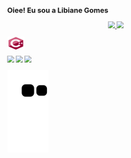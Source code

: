 ### Oiee! Eu sou a Libiane Gomes

<div align="center">
  <a href="https://github.com/libianegomes">
  <img height="130em" src="https://github-readme-stats.vercel.app/api?username=libianegomes&show_icons=true&theme=radical&include_all_commits=true&count_private=true"/>
  <img height="130em" src="https://github-readme-stats.vercel.app/api/top-langs/?username=libianegomes&layout=compact&langs_count=7&theme=radical"/>
 </div>   
 <div style="display: inline_block"><br>
  <img align="center" alt="LIBI-C++" height="30" width="40" src="https://github.com/devicons/devicon/blob/master/icons/cplusplus/cplusplus-original.svg">
 </div>
  
  
    
  
  
  
   <div> 
     
 <a href="https://discord.gg/wagxzStdcR" target="_blank"><img src="https://img.shields.io/badge/Discord-7289DA?style=for-the-badge&logo=discord&logoColor=white" target="_blank"></a> 
  <a href = "mailto:libianegomes12@gmail.com"><img src="https://img.shields.io/badge/-Gmail-%23333?style=for-the-badge&logo=gmail&logoColor=white" target="_blank"></a>
  <a href="https://www.linkedin.com/in/libiane-gomes-7b174815a/" target="_blank"><img src="https://img.shields.io/badge/-LinkedIn-%230077B5?style=for-the-badge&logo=linkedin&logoColor=white" target="_blank"></a> 
  </div>
  
  <img src="https://github.com/libianegomes/libianegomes/blob/output/github-contribution-grid-snake.svg">
